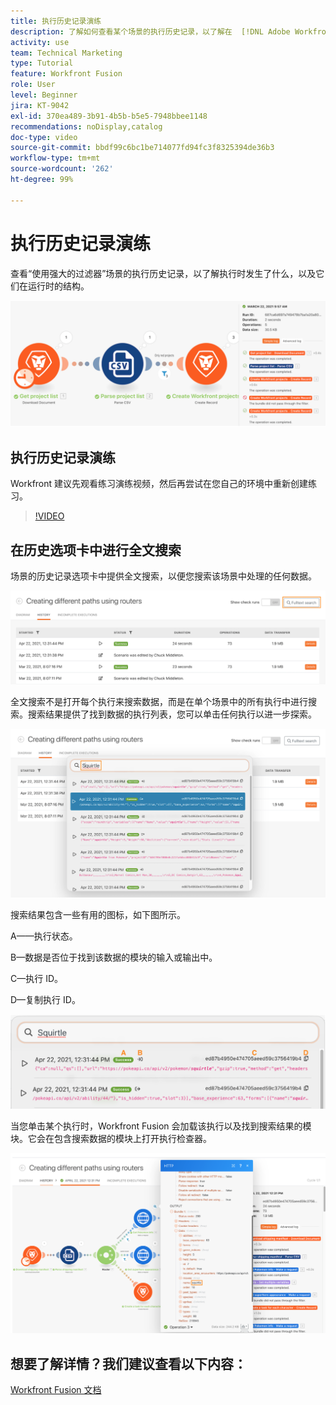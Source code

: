 ```yaml
---
title: 执行历史记录演练
description: 了解如何查看某个场景的执行历史记录，以了解在  [!DNL Adobe Workfront Fusion] 中发生了什么。
activity: use
team: Technical Marketing
type: Tutorial
feature: Workfront Fusion
role: User
level: Beginner
jira: KT-9042
exl-id: 370ea489-3b91-4b5b-b5e5-7948bbee1148
recommendations: noDisplay,catalog
doc-type: video
source-git-commit: bbdf99c6bc1be714077fd94fc3f8325394de36b3
workflow-type: tm+mt
source-wordcount: '262'
ht-degree: 99%

---
```


# 执行历史记录演练

查看“使用强大的过滤器”场景的执行历史记录，以了解执行时发生了什么，以及它们在运行时的结构。

![Fusion 场景中的执行历史记录图像](assets/execution-history-and-scheduling-1.png)

## 执行历史记录演练

Workfront 建议先观看练习演练视频，然后再尝试在您自己的环境中重新创建练习。

>[!VIDEO](https://video.tv.adobe.com/v/335283/?quality=12&learn=on&enablevpops=1)


## 在历史选项卡中进行全文搜索

场景的历史记录选项卡中提供全文搜索，以便您搜索该场景中处理的任何数据。

![搜索执行历史记录的图像](assets/execution-history-and-scheduling-2.png)

全文搜索不是打开每个执行来搜索数据，而是在单个场景中的所有执行中进行搜索。搜索结果提供了找到数据的执行列表，您可以单击任何执行以进一步探索。

![搜索执行历史记录的图像](assets/execution-history-and-scheduling-3.png)

搜索结果包含一些有用的图标，如下图所示。

A——执行状态。

B—数据是否位于找到该数据的模块的输入或输出中。

C—执行 ID。

D—复制执行 ID。

![执行的历史记录搜索结果的图像](assets/execution-history-and-scheduling-4.png)

当您单击某个执行时，Workfront Fusion 会加载该执行以及找到搜索结果的模块。它会在包含搜索数据的模块上打开执行检查器。

![执行的历史数据链接的图像](assets/execution-history-and-scheduling-5.png)


## 想要了解详情？我们建议查看以下内容：

[Workfront Fusion 文档](https://experienceleague.adobe.com/en/docs/workfront-fusion/using/get-started-with-fusion/understand-workfront-fusion/workfront-fusion-overview)
